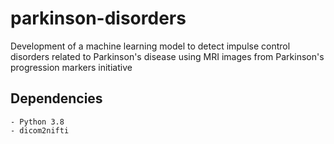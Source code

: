 # parkinson-disorders
Development of a machine learning model to detect impulse control disorders  related to Parkinson's disease using MRI images from Parkinson's progression markers initiative


## Dependencies

    - Python 3.8
    - dicom2nifti


